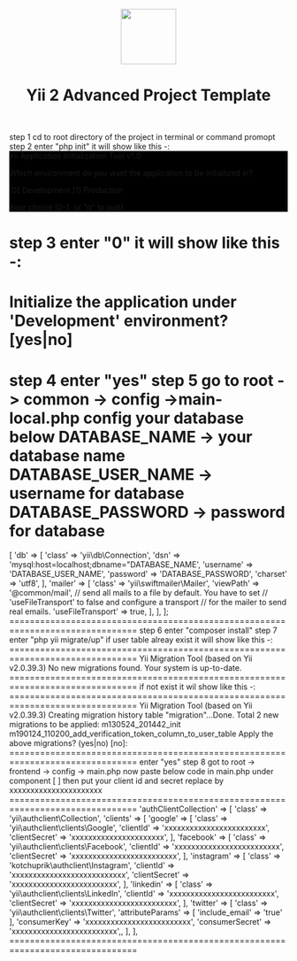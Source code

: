 <p align="center">
    <a href="https://github.com/yiisoft" target="_blank">
        <img src="https://avatars0.githubusercontent.com/u/993323" height="100px">
    </a>
    <h1 align="center">Yii 2 Advanced Project Template</h1>
    <br>
</p>
step 1  cd to root directory of the project in terminal or command promopt
step 2  enter "php init"
it will show like this -:

<div style="background:#000">
	Yii Application Initialization Tool v1.0

Which environment do you want the application to be initialized in?

  [0] Development
  [1] Production

  Your choice [0-1, or "q" to quit]
</div>


step 3  enter "0"
it will show like this -:
================================================================================
Initialize the application under 'Development' environment? [yes|no] 
================================================================================
step 4 enter "yes"
step 5 go to root -> common -> config ->main-local.php 
config your database below
DATABASE_NAME -> your database name
DATABASE_USER_NAME -> username for database
DATABASE_PASSWORD -> password for database
================================================================================
<?php
return [
    'components' => [
        'db' => [
            'class' => 'yii\db\Connection',
            'dsn' => 'mysql:host=localhost;dbname="DATABASE_NAME',  
            'username' => 'DATABASE_USER_NAME',
            'password' => 'DATABASE_PASSWORD',
            'charset' => 'utf8',
        ],
        'mailer' => [
            'class' => 'yii\swiftmailer\Mailer',
            'viewPath' => '@common/mail',
            // send all mails to a file by default. You have to set
            // 'useFileTransport' to false and configure a transport
            // for the mailer to send real emails.
            'useFileTransport' => true,
        ],
    ],
];
===============================================================================
step 6 enter "composer install"
step 7 enter "php yii migrate/up"
if user table alreay exist it will show like this -:
===============================================================================
Yii Migration Tool (based on Yii v2.0.39.3)

No new migrations found. Your system is up-to-date.
===============================================================================
if not exist it wil show like this -:
===============================================================================
Yii Migration Tool (based on Yii v2.0.39.3)

Creating migration history table "migration"...Done.
Total 2 new migrations to be applied:
	m130524_201442_init
	m190124_110200_add_verification_token_column_to_user_table

Apply the above migrations? (yes|no) [no]:
===============================================================================
enter "yes"
step 8 got to root -> frontend -> config -> main.php
now paste below code in main.php under component [ ] then put your client id and secret replace by xxxxxxxxxxxxxxxxxxxxxx
===============================================================================
'authClientCollection' => [
        'class' => 'yii\authclient\Collection',
        'clients' => [
            'google' => [
                'class' => 'yii\authclient\clients\Google',
                'clientId' => 'xxxxxxxxxxxxxxxxxxxxxxxx',
                'clientSecret' => 'xxxxxxxxxxxxxxxxxxxxxx',
            ],
            'facebook' => [
                'class' => 'yii\authclient\clients\Facebook',
                'clientId' =>  'xxxxxxxxxxxxxxxxxxxxxxxxx',
                'clientSecret' =>  'xxxxxxxxxxxxxxxxxxxxxxxxx',
            ],
            'instagram' => [
                'class' => 'kotchuprik\authclient\Instagram',
                'clientId' => 'xxxxxxxxxxxxxxxxxxxxxxxxxxx',
                'clientSecret' => 'xxxxxxxxxxxxxxxxxxxxxxxxx',
            ],
            'linkedin' => [
                'class' => 'yii\authclient\clients\LinkedIn',
                'clientId' =>  'xxxxxxxxxxxxxxxxxxxxxxxxx',
                'clientSecret' =>  'xxxxxxxxxxxxxxxxxxxxxxxxx',
            ],
           'twitter' => [
                'class' => 'yii\authclient\clients\Twitter',
                'attributeParams' => [
                    'include_email' => 'true'
                ],
                'consumerKey' =>  'xxxxxxxxxxxxxxxxxxxxxxxxx',
                'consumerSecret' =>  'xxxxxxxxxxxxxxxxxxxxxxxxx',,
            ],
        ],
===============================================================================
